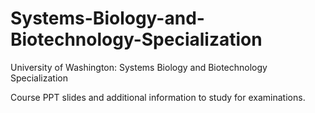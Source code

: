 # Systems-Biology-and-Biotechnology-Specialization
University of Washington: Systems Biology and Biotechnology Specialization

Course PPT slides and additional information to study for examinations.
